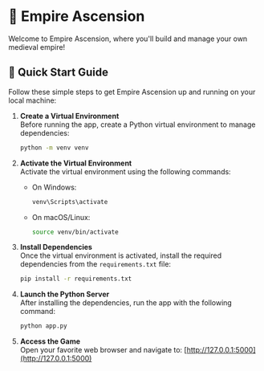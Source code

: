 # 🏰 Empire Ascension

Welcome to Empire Ascension, where you'll build and manage your own medieval empire!

## 🚀 Quick Start Guide

Follow these simple steps to get Empire Ascension up and running on your local machine:

1. **Create a Virtual Environment**  
   Before running the app, create a Python virtual environment to manage dependencies:
   ```bash
   python -m venv venv
   ```

2. **Activate the Virtual Environment**  
   Activate the virtual environment using the following commands:
   - On Windows:
     ```bash
     venv\Scripts\activate
     ```
   - On macOS/Linux:
     ```bash
     source venv/bin/activate
     ```

3. **Install Dependencies**  
   Once the virtual environment is activated, install the required dependencies from the `requirements.txt` file:
   ```bash
   pip install -r requirements.txt
   ```

4. **Launch the Python Server**  
   After installing the dependencies, run the app with the following command:
   ```bash
   python app.py
   ```

5. **Access the Game**  
   Open your favorite web browser and navigate to:
   [http://127.0.0.1:5000](http://127.0.0.1:5000)
